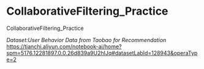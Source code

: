 # CollaborativeFiltering_Practice
CollaborativeFiltering_Practice

*Dataset:User Behavior Data from Taobao for Recommendation*
https://tianchi.aliyun.com/notebook-ai/home?spm=5176.12281897.0.0.26d839a9U2hIJq#datasetLabId=128943&operaType=2

